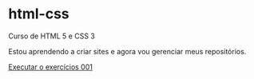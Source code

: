 # html-css
 Curso de HTML 5 e CSS 3

Estou aprendendo a criar sites e agora vou gerenciar meus repositórios.

<a href="https://victorhabechian.github.io/html-css/exercícios/ex001/index.html"> Executar o exercícios 001 </a>